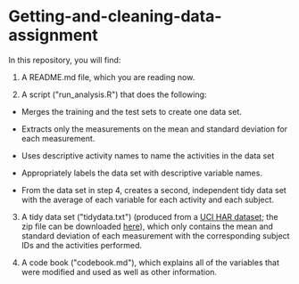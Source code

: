 # Getting-and-cleaning-data-assignment

In this repository, you will find:

1. A README.md file, which you are reading now.

2. A script ("run_analysis.R") that does the following:

- Merges the training and the test sets to create one data set.

- Extracts only the measurements on the mean and standard deviation for each measurement. 

- Uses descriptive activity names to name the activities in the data set

- Appropriately labels the data set with descriptive variable names. 

- From the data set in step 4, creates a second, independent tidy data set with the average of each variable for each activity and each subject.

3. A tidy data set ("tidydata.txt") (produced from a [UCI HAR dataset](http://archive.ics.uci.edu/ml/datasets/Human+Activity+Recognition+Using+Smartphones); the zip file can be downloaded [here](https://d396qusza40orc.cloudfront.net/getdata%2Fprojectfiles%2FUCI%20HAR%20Dataset.zip)), which only contains the mean and standard deviation of each measurement with the corresponding subject IDs and the activities performed.

4. A code book ("codebook.md"), which explains all of the variables that were modified and used as well as other information.